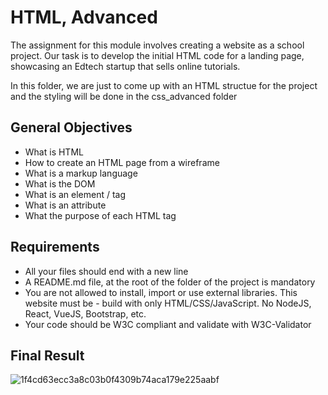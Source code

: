 # HTML, Advanced
The assignment for this module involves creating a website as a school project. Our task is to develop the initial HTML code for a landing page, showcasing an Edtech startup that sells online tutorials.

In this folder, we are just to come up with an HTML structue for the project and the styling will be done in the css_advanced folder

## General Objectives
- What is HTML
- How to create an HTML page from a wireframe
- What is a markup language
- What is the DOM
- What is an element / tag
- What is an attribute
- What the purpose of each HTML tag

## Requirements
- All your files should end with a new line
- A README.md file, at the root of the folder of the project is mandatory
- You are not allowed to install, import or use external libraries. This website must be - build with only HTML/CSS/JavaScript. No NodeJS, React, VueJS, Bootstrap, etc.
- Your code should be W3C compliant and validate with W3C-Validator

## Final Result

![1f4cd63ecc3a8c03b0f4309b74aca179e225aabf](https://github.com/Chol1000/alu-web-development/assets/110787129/0d7e583a-637f-448d-97ea-f2bad56727d2)
